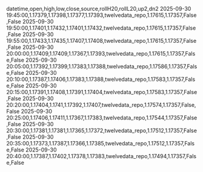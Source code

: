 datetime,open,high,low,close,source,rollH20,rollL20,up2,dn2
2025-09-30 19:45:00,1.17379,1.17398,1.17377,1.17393,twelvedata_repo,1.17615,1.17357,False,False
2025-09-30 19:50:00,1.17401,1.17432,1.17401,1.17432,twelvedata_repo,1.17615,1.17357,False,False
2025-09-30 19:55:00,1.17433,1.17435,1.17407,1.17408,twelvedata_repo,1.17615,1.17357,False,False
2025-09-30 20:00:00,1.17409,1.17409,1.17367,1.17393,twelvedata_repo,1.17615,1.17357,False,False
2025-09-30 20:05:00,1.17392,1.17399,1.17383,1.17388,twelvedata_repo,1.17586,1.17357,False,False
2025-09-30 20:10:00,1.17387,1.17406,1.17383,1.17388,twelvedata_repo,1.17583,1.17357,False,False
2025-09-30 20:15:00,1.17391,1.17408,1.17391,1.17404,twelvedata_repo,1.17583,1.17357,False,False
2025-09-30 20:20:00,1.17404,1.1741,1.17392,1.17407,twelvedata_repo,1.17574,1.17357,False,False
2025-09-30 20:25:00,1.17406,1.17411,1.17367,1.17383,twelvedata_repo,1.17544,1.17357,False,False
2025-09-30 20:30:00,1.17381,1.17381,1.17365,1.17372,twelvedata_repo,1.17512,1.17357,False,False
2025-09-30 20:35:00,1.17373,1.17387,1.17366,1.17385,twelvedata_repo,1.17512,1.17357,False,False
2025-09-30 20:40:00,1.17387,1.17402,1.17378,1.17383,twelvedata_repo,1.17494,1.17357,False,False
